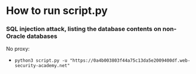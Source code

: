 # How to run script.py

### SQL injection attack, listing the database contents on non-Oracle databases

No proxy:
- `python3 script.py -u "https://0a4b003803f44a75c13da5e2009400df.web-security-academy.net"`
